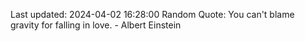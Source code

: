 Last updated: 2024-04-02 16:28:00
Random Quote: You can't blame gravity for falling in love. - Albert Einstein